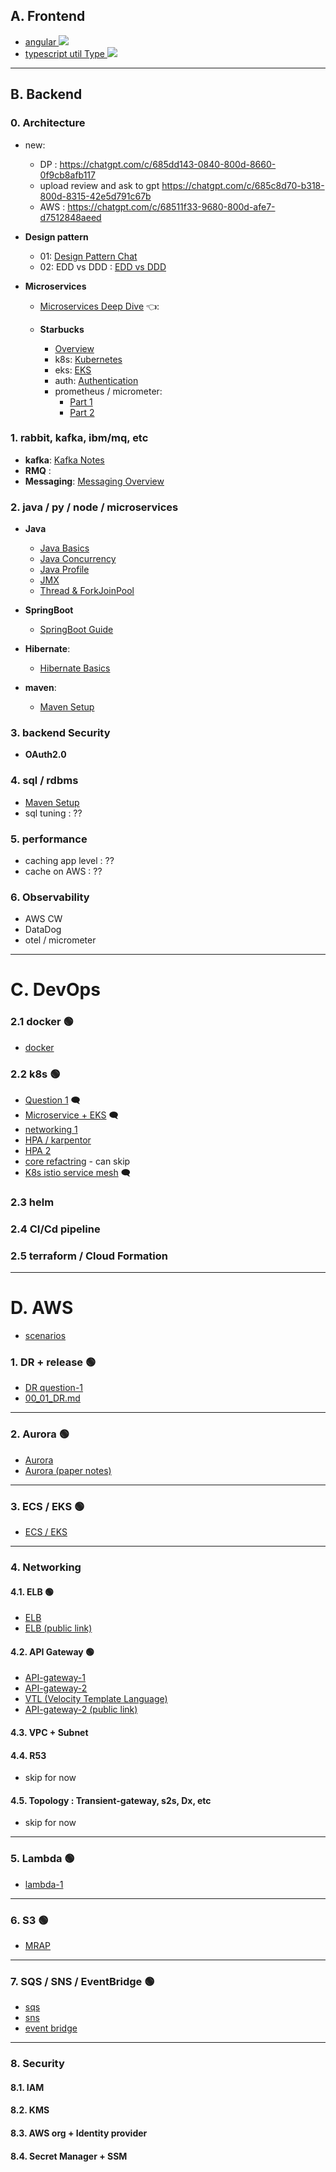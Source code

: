 ## A. Frontend
- <a href="https://chat.deepseek.com/a/chat/s/cde1169c-f909-4927-a7c7-d3a3b38d5423" target="_blank"> angular <img src="https://img.shields.io/badge/View-ChatGPT_Conversation-blue?logo=openai&logoColor=white" /></a>
- <a href="https://chat.deepseek.com/a/chat/s/3c19b702-9118-49ed-9599-35975a1fbef5" target="_blank"> typescript util Type <img src="https://img.shields.io/badge/View-ChatGPT_Conversation-blue?logo=openai&logoColor=white" /></a>

---
## B. Backend

### 0. Architecture
- new:
  - DP : https://chatgpt.com/c/685dd143-0840-800d-8660-0f9cb8afb117
  - upload review and ask to gpt   https://chatgpt.com/c/685c8d70-b318-800d-8315-42e5d791c67b
  - AWS : https://chatgpt.com/c/68511f33-9680-800d-afe7-d7512848aeed
  
- **Design pattern**
    - 01: <a href="https://chat.deepseek.com/a/chat/s/81394dc5-20ff-45bb-8fc3-001520d7ef4f" target="_blank">Design Pattern Chat </a>
    - 02: EDD vs DDD : <a href="https://chat.deepseek.com/a/chat/s/065201f8-58cd-4064-ada2-c61075720515" target="_blank">EDD vs DDD</a>

- **Microservices**
    - <a href="https://chat.deepseek.com/a/chat/s/fd1a0ce0-8d75-4dfd-8db1-92a37a59257f" target="_blank">Microservices Deep Dive</a> :point_left::

    - **Starbucks**
        - <a href="https://chat.deepseek.com/a/chat/s/6e7456d4-cc1b-42be-ae19-c3ede730936f" target="_blank">Overview</a>
        - k8s: <a href="https://chat.deepseek.com/a/chat/s/7ad6e329-5ae5-4ae7-9d7c-e7fa955f4966" target="_blank">Kubernetes</a>
        - eks: <a href="https://chat.deepseek.com/a/chat/s/da139fc5-e06f-42e3-8419-a2c17a94a9cf" target="_blank">EKS</a>
        - auth: <a href="https://chat.deepseek.com/a/chat/s/1125c5bb-48e4-4aff-9e3e-4720011cfd45" target="_blank">Authentication</a>
        - prometheus / micrometer:
            - <a href="https://chat.deepseek.com/a/chat/s/5effe43a-7c05-433f-8df6-3326b6e311c6" target="_blank">Part 1</a>
            - <a href="https://chat.deepseek.com/a/chat/s/10950dfa-a361-4bb0-86d1-9e87b5de9db1" target="_blank">Part 2</a>

### 1. rabbit, kafka, ibm/mq, etc
- **kafka**: <a href="https://chat.deepseek.com/a/chat/s/135c1db5-d5c3-4cf3-8172-20d28b51e77d" target="_blank">Kafka Notes</a>
- **RMQ** :
- **Messaging**: <a href="https://chat.deepseek.com/a/chat/s/38ed83fb-e2ec-4f03-94f6-c4d5daea78d3" target="_blank">Messaging Overview</a>

### 2. java / py / node / microservices
- **Java**
    - <a href="https://chat.deepseek.com/a/chat/s/6346a9cc-7a8c-4aba-8de9-377c7723b468" target="_blank">Java Basics</a>
    - <a href="https://chat.deepseek.com/a/chat/s/ab56d698-a626-4c31-be40-1f19d55c2f25" target="_blank">Java Concurrency</a>
    - <a href="https://chat.deepseek.com/a/chat/s/22cbb9f6-690d-4231-b24e-1a98cb5d0a9c" target="_blank">Java Profile</a>
    - <a href="https://chat.deepseek.com/a/chat/s/54037123-7914-4b22-bc0e-04901c4c7c27" target="_blank">JMX</a>
    - <a href="https://chat.deepseek.com/a/chat/s/72fb223a-30f7-4d66-aab9-a6062959d6b9" target="_blank">Thread & ForkJoinPool</a>

- **SpringBoot**
    - <a href="https://chat.deepseek.com/a/chat/s/a959550c-7855-4b5b-b576-c759b780558d" target="_blank">SpringBoot Guide</a>

- **Hibernate**:
    - <a href="https://chat.deepseek.com/a/chat/s/8e1072c2-9522-4d97-8c6b-d6cdc8ef7c97" target="_blank">Hibernate Basics</a>

- **maven**:
    - <a href="https://chat.deepseek.com/a/chat/s/1d48393c-791e-4d20-9c28-c934ff151b15" target="_blank">Maven Setup</a>


### 3. backend Security
- **OAuth2.0**

### 4. sql / rdbms
- <a href="https://chatgpt.com/c/684f8fe5-c36c-800d-b8cd-f9e0b32887ce" target="_blank">Maven Setup</a>
- sql tuning : ??

### 5. performance
- caching app level : ??
- cache on AWS : ??

### 6. Observability
- AWS CW 
- DataDog
- otel / micrometer

---
# C. DevOps
### 2.1 docker  :green_circle:
- <a href="https://chat.deepseek.com/a/chat/s/91b5b6a2-4aa1-43bf-b594-21bab0c9549c " target="_blank">docker</a> 
### 2.2 k8s :green_circle:
- [Question 1](https://chat.deepseek.com/a/chat/s/82016b25-91dd-4e7a-9672-92979fe31339) 🗨️
- [Microservice + EKS](https://chat.deepseek.com/a/chat/s/da139fc5-e06f-42e3-8419-a2c17a94a9cf) 🗨️
- [networking 1](https://chatgpt.com/c/686384ec-e514-800d-8781-e6642abc8653)
- [HPA / karpentor ](https://chatgpt.com/c/68634112-d10c-800d-9754-4248f00e0ed3)
- [HPA 2 ](https://chat.deepseek.com/a/chat/s/00db1638-b5bc-4a70-a585-4a487e210a63)
- [core refactring](https://chatgpt.com/c/686393d8-85c8-800d-8e9f-dd2e8c32ff86) - can skip
- [K8s istio service mesh](https://chatgpt.com/c/68661f5f-42f8-800d-9b91-53b238d8b34c) 🗨️

### 2.3 helm

### 2.4 CI/Cd pipeline

### 2.5 terraform / Cloud Formation

---
# D. AWS

- <a href="https://chatgpt.com/c/68511f33-9680-800d-afe7-d7512848aeed" target="_blank">scenarios</a>

### 1. DR + release :green_circle:
- <a href="https://chat.deepseek.com/a/chat/s/6ae96d81-254a-4034-876a-5c367b97e66f" target="_blank">DR question-1</a>
- <a href="../10_Architecture/00_01_DR.md" target="_blank">00_01_DR.md</a>

---
### 2. Aurora :green_circle:
- <a href="https://chatgpt.com/c/684cc581-6c3c-800d-9a2f-dbfbe1e8a353" target="_blank">Aurora</a>
- <a href="https://chatgpt.com/c/684d3c4c-82d8-800d-92c3-4ca50e71d841" target="_blank">Aurora (paper notes)</a>

---
### 3. ECS / EKS :green_circle:
- <a href="https://chatgpt.com/c/684b7e2d-0224-800d-a691-d2d1be4a7233" target="_blank">ECS / EKS</a> 

---
### 4. Networking

#### 4.1. ELB :green_circle:
- <a href="https://chatgpt.com/c/684f8847-c760-800d-903c-d86c1ebdd8f6" target="_blank">ELB</a>
- <a href="https://chatgpt.com/share/684f88fe-12d0-800d-aa10-3669a29b5301" target="_blank">ELB (public link)</a>

#### 4.2. API Gateway :green_circle:
- <a href="https://chatgpt.com/c/684f8889-3744-800d-9b8c-97f019931060" target="_blank">API-gateway-1</a>
- <a href="https://chatgpt.com/c/68508a49-ff44-800d-93db-08808f55ccd7" target="_blank">API-gateway-2</a>
- <a href="https://chatgpt.com/c/68506cfe-9d68-800d-b0a6-a2471d33e514" target="_blank">VTL (Velocity Template Language)</a>
- <a href="https://chatgpt.com/share/684f8917-1a9c-800d-8dc9-d3ecd05a0d39" target="_blank">API-gateway-2 (public link)</a>

#### 4.3. VPC + Subnet 

#### 4.4. R53 
- skip for now
#### 4.5. Topology : Transient-gateway, s2s, Dx, etc
- skip for now

---
### 5. Lambda :green_circle:
- <a href="https://chatgpt.com/c/684e2c1f-e040-800d-b0a6-48e345a7b9f1" target="_blank">lambda-1</a>

---
### 6. S3 :green_circle:
- <a href="https://chatgpt.com/c/684e115a-1404-800d-8610-cc6600417f02" target="_blank">MRAP</a>

---
### 7. SQS / SNS / EventBridge :green_circle:
- <a href="https://chatgpt.com/c/684e7573-afb0-800d-ae9d-6fd4b32cffc8" target="_blank">sqs</a>
- <a href="https://chatgpt.com/c/684e7596-67a8-800d-b010-495371801137" target="_blank">sns</a>
- <a href="https://chatgpt.com/c/684e75a3-5c84-800d-8b7a-2be49b76fc83" target="_blank">event bridge</a>

---
### 8. Security

#### 8.1. IAM

#### 8.2. KMS

#### 8.3. AWS org + Identity provider

#### 8.4. Secret Manager + SSM

